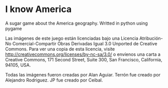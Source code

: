 
I know America
========

A sugar game about the America geography.
Writted in python using pygame





Las imágenes de este juego están licenciadas bajo una Licencia
Atribución-No Comercial-Compartir Obras Derivadas Igual 3.0 Unported
de Creative Commons. Para ver una copia de esta licencia, visite
http://creativecommons.org/licenses/by-nc-sa/3.0/ o envíenos una carta
a Creative Commons, 171 Second Street, Suite 300, San Francisco,
California, 94105, USA.

Todas las imágenes fueron creadas por Alan Aguiar.
Terrón fue creado por Alejandro Rodriguez.
JP fue creado por Ceibal.
